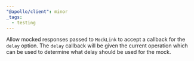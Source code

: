 ```yaml
---
"@apollo/client": minor
_tags:
  - testing
---
```


Allow mocked responses passed to `MockLink` to accept a callback for the `delay` option. The `delay` callback will be given the current operation which can be used to determine what delay should be used for the mock.
